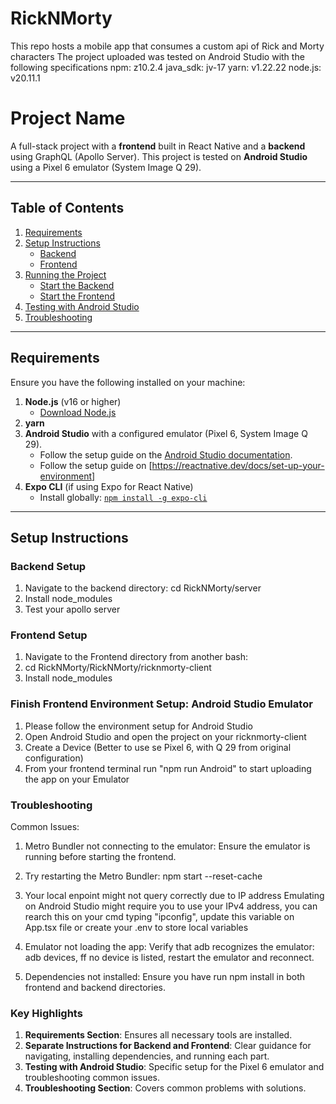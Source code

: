 # RickNMorty
This repo hosts a mobile app that consumes a custom api of Rick and Morty characters
The project uploaded was tested on Android Studio with the following specifications
npm: z10.2.4
java_sdk: jv-17
yarn: v1.22.22
node.js: v20.11.1

# Project Name

A full-stack project with a **frontend** built in React Native and a **backend** using GraphQL (Apollo Server). This project is tested on **Android Studio** using a Pixel 6 emulator (System Image Q 29).

---

## **Table of Contents**
1. [Requirements](#requirements)
2. [Setup Instructions](#setup-instructions)
   - [Backend](#backend-setup)
   - [Frontend](#frontend-setup)
3. [Running the Project](#running-the-project)
   - [Start the Backend](#start-the-backend)
   - [Start the Frontend](#start-the-frontend)
4. [Testing with Android Studio](#testing-with-android-studio)
5. [Troubleshooting](#troubleshooting)

---

## **Requirements**

Ensure you have the following installed on your machine:

1. **Node.js** (v16 or higher)
   - [Download Node.js](https://nodejs.org/)
2. **yarn**
3. **Android Studio** with a configured emulator (Pixel 6, System Image Q 29).
   - Follow the setup guide on the [Android Studio documentation](https://developer.android.com/studio).
   - Follow the setup guide on [https://reactnative.dev/docs/set-up-your-environment]
4. **Expo CLI** (if using Expo for React Native)
   - Install globally: [`npm install -g expo-cli`](https://docs.expo.dev/more/expo-cli/)

---

## **Setup Instructions**

### **Backend Setup**
1. Navigate to the backend directory:
   cd RickNMorty/server
2. Install node_modules
3. Test your apollo server

### **Frontend Setup**
1. Navigate to the Frontend directory from another bash:
2. cd RickNMorty/RickNMorty/ricknmorty-client
3. Install node_modules

### **Finish Frontend Environment Setup: Android Studio Emulator**
1. Please follow the environment setup for Android Studio 
2. Open Android Studio and open the project on your ricknmorty-client
3. Create a Device (Better to use se Pixel 6, with Q 29 from original configuration)
4. From your frontend terminal run "npm run Android" to start uploading the app on your Emulator

### **Troubleshooting**
Common Issues:
1. Metro Bundler not connecting to the emulator:
  Ensure the emulator is running before starting the frontend.

2. Try restarting the Metro Bundler:
  npm start --reset-cache

3. Your local enpoint might not query correctly due to IP address
  Emulating on Android Studio might require you to use your IPv4 address, you can rearch this on your cmd typing "ipconfig", update this variable on App.tsx file or create your .env to store local variables

4. Emulator not loading the app:
Verify that adb recognizes the emulator:
  adb devices, ff no device is listed, restart the emulator and reconnect.
5. Dependencies not installed:
  Ensure you have run npm install in both frontend and backend directories.

### **Key Highlights**
1. **Requirements Section**: Ensures all necessary tools are installed.
2. **Separate Instructions for Backend and Frontend**: Clear guidance for navigating, installing dependencies, and running each part.
3. **Testing with Android Studio**: Specific setup for the Pixel 6 emulator and troubleshooting common issues.
4. **Troubleshooting Section**: Covers common problems with solutions.
